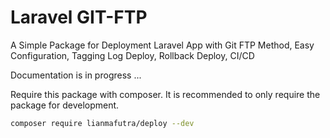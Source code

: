 # Laravel GIT-FTP
A Simple Package for Deployment Laravel App with Git FTP Method, Easy Configuration, Tagging Log Deploy, Rollback Deploy, CI/CD 

Documentation is in progress ...

Require this package with composer. It is recommended to only require the package for development.

```bash
composer require lianmafutra/deploy --dev
```

